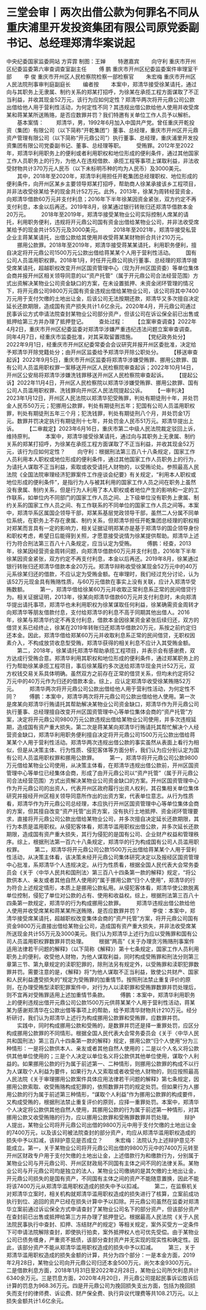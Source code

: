 # 三堂会审丨两次出借公款为何罪名不同从重庆浦里开发投资集团有限公司原党委副书记、总经理郑清华案说起

中央纪委国家监委网站 方弈霏
制图：王婵
　　特邀嘉宾
　　向守利 重庆市开州区纪委监委第六审查调查室副主任
　　傅 鹏 重庆市开州区纪委监委案件审理室干部
　　李 俊 重庆市开州区人民检察院检察一部检察官
　　朱宏梅 重庆市开州区人民法院刑事审判庭副庭长
　　编者按
　　本案中，郑清华接受徐某请托，通过向与其职务上无隶属、制约关系的郑某打招呼，为徐某在承揽工程方面谋取了不正当利益，并收其现金52万元，该行为应如何定性？郑清华两次将开元鼎公司公款出借给他人用于营利性活动，为何定性不同？其违规出借公款给他人使用并收受席某和蒋某某所送贿赂，是否应数罪并罚？我们特邀有关单位工作人员予以解析。
　　基本案情：
　　郑清华，男，1992年6月加入中国共产党。曾任重庆开乾投资（集团）有限公司（以下简称“开乾集团”）董事、总经理，重庆市开州区开元鼎资产管理有限公司（以下简称“开元鼎公司”）执行董事、总经理，重庆浦里开发投资集团有限公司党委副书记、董事、总经理等职。
　　受贿罪。2012年至2022年，郑清华利用职务上的便利或者利用职权和地位形成的便利条件，通过其他国家工作人员职务上的行为，为他人在违规借款、承揽工程等事项上谋取利益，非法收受财物共计370万元人民币（以下未标明币种的均为人民币）及3000美元。
　　其中，2018年至2020年，郑清华利用担任开乾集团总经理职权、地位形成的便利条件，向开州区某乡主要领导郑某打招呼，帮助商人徐某承接该乡工程项目，并非法收受徐某给予的现金共计52万元。此外，2013年，徐某为周转经营资金，向郑清华借款60万元并支付利息；2016年下半年徐某因资金紧张，双方约定不再支付利息，本金以后再还。2019年8月，徐某通过银行转账归还郑清华借款本金20万元。
　　2018年至2019年，郑清华接受某物业公司实际控制人席某的请托，利用职务便利，违规将开元鼎公司国有资金出借给某物业公司，并非法收受席某给予的现金共计55万元及3000美元。
　　2018年至2021年，郑清华接受私营企业主蒋某某请托，出借公款给其使用并收受蒋某某财物折合共计210万元。
　　挪用公款罪。2018年至2019年，郑清华接受蒋某某请托，利用职务便利，擅自决定将开元鼎公司1500万元公款出借给蒋某某个人用于营利性活动。
　　国有公司人员滥用职权罪。2018年1月，时任开元鼎公司执行董事、总经理的郑清华接受席某请托，超越职权改变开州区国资管理中心（现为开州区国资委）等单位集体会商并报开州区相关领导同意的以“资产托管”（属于开元鼎公司合法经营范围）方式出资解决某物业公司资金缺口的方案，在未设置抵押、未资金闭环管理的情况下，将开元鼎公司9800万元国有资金违规出借给某物业公司，该公司将其中7400万元用于支付欠缴的土地出让金，后该公司无法按期还款，郑清华又多次擅自决定延长还款期限，造成国有资产损失共计1.6亿余元。2020年4月，开元鼎公司通过民事诉讼方式申请法院查封某物业公司部分资产，但该公司在诉讼保全前已出售或抵押给第三方并办理了抵押登记。
　　查处过程：
　　【立案审查调查】2022年4月2日，重庆市开州区纪委监委对郑清华涉嫌严重违纪违法问题立案审查调查。同年4月7日，经重庆市监委批准，对其采取留置措施。
　　【党纪政务处分】2022年9月1日，经重庆市开州区纪委常委会会议研究并报开州区委批准，决定给予郑清华开除党籍处分；由开州区监委给予郑清华开除公职处分。
　　【移送审查起诉】2022年9月5日，重庆市开州区监委将郑清华涉嫌受贿罪、挪用公款罪、国有公司人员滥用职权罪一案移送开州区人民检察院审查起诉；2022年10月14日，开州区公安局将郑清华涉嫌洗钱罪移送开州区人民检察院审查起诉。
　　【提起公诉】2022年11月4日，开州区人民检察院以郑清华涉嫌受贿罪、挪用公款罪、国有公司人员滥用职权罪、洗钱罪向开州区人民法院提起公诉。
　　【一审判决】2023年1月12日，开州区人民法院以郑清华犯受贿罪，判处有期徒刑十年，并处罚金人民币50万元；犯挪用公款罪，判处有期徒刑五年；犯国有公司人员滥用职权罪，判处有期徒刑五年三个月；犯洗钱罪，判处有期徒刑八个月，并处罚金1万元。数罪并罚决定执行有期徒刑十七年，并处罚金人民币51万元。郑清华提出上诉。
　　【二审裁定】2023年6月16日，重庆市第二中级人民法院裁定驳回上诉，维持原判。
　　本案中，郑清华接受徐某请托，通过向与其职务上无隶属、制约关系的郑某打招呼，为徐某在承揽工程方面谋取了不正当利益，并收其现金52万元，该行为应如何定性？
　　向守利：根据刑法第三百八十八条规定，国家工作人员利用本人职权或地位形成的便利条件，通过其他国家工作人员职务上的行为，为请托人谋取不正当利益，索取或收受请托人财物的，以受贿论处。参照最高人民法院《全国法院审理经济犯罪案件工作座谈会纪要》有关规定，“利用本人职权或地位形成的便利条件”，是指行为人与被其利用的国家工作人员之间在职务上虽然没有隶属、制约关系，但是行为人利用了本人职权或者地位产生的影响和一定的工作联系，如单位内不同部门的国家工作人员之间、上下级单位没有职务上隶属、制约关系的国家工作人员之间、有工作联系的不同单位的国家工作人员之间等。本案中，郑清华系区属国企领导干部，郑某系基层党政领导干部，虽然二人分属不同单位系统，在职务上不存在隶属、制约关系，但郑清华担任开乾集团总经理的职权相对郑某而言具有一定的影响力，相关证据证明郑某亦是基于郑清华的国企领导身份和职权考虑，希望日后能得到关照，才愿意接受说情为徐某提供帮助。郑清华上述行为符合刑法第三百八十八条规定，应当认定为受贿。
　　傅鹏：经查，2013年，徐某因经营资金周转问题，向郑清华借款60万元并支付利息，2016年下半年徐某因资金紧张，双方约定不再支付利息，本金以后再还。2019年8月，徐某通过银行转账归还郑清华借款本金20万元。郑清华辩称收受徐某现金52万元中的40万元系徐某归还的借款，不应认定为受贿金额。在审理时，我们经过充分讨论，认为该52万元现金具有贿赂性质，与60万元借款在事实上没有关联，应计入郑清华受贿数额。
　　第一，郑清华借给徐某60万元并收取正常利息系正常的民间借贷行为。相关证据证明，2013年，徐某向郑清华借款60万元并支付利息时，未向郑清华提出请托事项，郑清华也未利用职权为徐某谋取任何利益，徐某确需资金周转才向郑清华等朋友借款付息，支付给郑清华的利息不高于同期其他出借人。2016年，徐某与郑清华约定不再支付利息，借款本金因徐某资金紧张后续归还，双方的借贷关系已经终止，徐某在2019年转账归还郑清华借款20万元，系按之前约定归还本金。因此，郑清华借给郑某60万元并收取利息系正常的民间借贷，无职权因素介入，不构成放贷收息型受贿，郑清华获得的相关利息不应计入其受贿金额。
　　第二，2018年，徐某请托郑清华帮助承揽工程项目，并表示会有感谢费，双方达成行受贿合意。郑清华利用其职权和地位形成的便利条件，通过郑某职务上的行为帮助徐某承揽工程项目，事后徐某履约多次送给郑清华现金共计52万元，双方权钱交易关系具体明确。虽然双方之前存在正常的借贷关系，但均未约定将52万元中的40万元作为归还的借款本金。综上，应认定郑清华收受徐某贿赂52万元。
　　郑清华两次将开元鼎公司公款出借给他人用于营利性活动，为何定性不同？
　　傅鹏：本案中，郑清华两次将开元鼎公司公款出借给他人使用。第一次是席某向郑清华行贿请托其帮助解决某物业公司资金缺口，郑清华作为开元鼎公司执行董事、总经理擅自改变开州区国资管理中心等单位集体会商的“资产托管”方案，决定将开元鼎公司9800万元公款违规出借给某物业公司使用，并多次违规延期，造成国有资产重大损失。第二次是蒋某某向郑清华行贿请托其帮忙解决个人经营资金缺口，郑清华利用职务便利擅自决定将开元鼎公司1500万元公款出借给蒋某某个人用于营利性活动。郑清华两次违规出借公款的事实虽然从表面上看行为相似，但是从决策主体、行为性质、侵犯客体等方面分析，我们认为应分别认定为国有公司人员滥用职权罪和挪用公款罪。
　　第一，郑清华将开元鼎公司公款9800万元借给某物业公司使用，从决策主体看，在郑清华违规出借公款前，开州区国资管理中心等单位已经集体会商，形成了由开元鼎公司以“资产托管”（属于开元鼎公司合法经营范围）方式出资解决某物业公司资金缺口的方案。开州区国资管理中心作为开元鼎公司的出资人，代表开州区政府履行出资人权利，其召集相关单位集体研究并报经开州区相关领导同意所作出的出资方案，代表单位意志。从行为性质看，郑清华作为开元鼎公司总经理，本应执行开州区国资管理中心等单位集体会商的方案，但其擅自改变“资产托管”出资方案，没有执行土地抵押、资金闭环管理要求，直接将开元鼎公司公款出借给某物业公司，并多次擅自决定延长还款期限，其行为本质是滥用职权。从侵犯客体看，郑清华滥用职权出借公款，并多次延长还款期限，造成国有资产重大损失，其行为侵犯的是国有公司、企业财产权益和管理秩序。综上，根据刑法第一百六十八条规定，郑清华的行为构成国有公司人员滥用职权罪。
　　第二，郑清华将开元鼎公司公款1500万元出借给蒋某某个人用于营利性活动，从决策主体看，该决策未经开元鼎公司集体研究决定以及报经区国资管理中心批准，系郑清华个人违规决定。从行为性质看，根据全国人民代表大会常务委员会《关于〈中华人民共和国刑法〉第三百八十四条第一款的解释》规定，“将公款供本人、亲友或者其他自然人使用的”属于挪用公款“归个人使用”，郑清华的行为符合上述规定情形，本质上是挪用公款私用。从侵犯客体看，郑清华使公款脱离单位控制，侵犯了单位对公款的占有、使用和收益权。综上，根据刑法第三百八十四条第一款规定，郑清华的行为构成挪用公款罪。
　　郑清华违规出借公款给他人使用并收受席某和蒋某某所送贿赂，是否应数罪并罚？
　　李俊：本案中，郑清华接受席某请托，超越职权改变集体会商的“资产托管”方案，将开元鼎公司国有资金9800万元直接出借给某物业公司，造成国有资产重大损失，并非法收受席某所送现金共计55万元及3000美元。我们认为郑清华上述行为应以受贿罪和国有公司人员滥用职权罪数罪并罚处理。
　　根据“两高”《关于办理贪污贿赂刑事案件适用法律若干问题的解释》（以下简称《解释》）第十七条规定，国家工作人员利用职务上的便利，收受他人财物，为他人谋取利益，同时构成受贿罪和刑法分则第三章第三节、第九章规定的渎职犯罪的，除刑法另有规定外，以受贿罪和渎职犯罪数罪并罚。需要注意的是，《解释》将“为他人谋取不正当利益，致使公共财产、国家和人民利益遭受损失的”规定为受贿罪的加重情节。按照刑法禁止重复评价的原则，在办理受贿型渎职犯罪案件中，对行为人以渎职罪和受贿罪数罪并罚处理后，则不宜再对受贿罪适用上述加重情节条款。
　　傅鹏：本案中，郑清华利用职务上的便利违规出借开元鼎公司公款1500万元供蒋某某个人用于营利性活动，蒋某某为感谢郑清华在公款出借等事项上的帮助，给予郑清华财物共计210万元。经分析研讨，我们认为郑清华上述行为构成挪用公款罪和受贿罪，应数罪并罚。
　　实践中，同时构成挪用公款和受贿的，是数罪并罚还是择一重罪处罚，应区分构成挪用公款罪的不同情形。根据全国人民代表大会常务委员会《关于〈中华人民共和国刑法〉第三百八十四条第一款的解释》规定，挪用公款“归个人使用”分为三种情形：一是将公款供本人、亲友或者其他自然人使用的；二是以个人名义将公款供其他单位使用的；三是个人决定以单位名义将公款供其他单位使用，谋取个人利益的。如果挪用公款的行为属于前述第一、二种情形，则挪用公款罪的构成不以行为人谋取个人利益为要件，如果行为人又索取或者收受他人财物的，则应按照最高人民法院《关于审理挪用公款案件具体应用法律若干问题的解释》第七条规定，因挪用公款索取、收受贿赂构成犯罪的，依照数罪并罚的规定处罚。但如果行为人挪用公款的行为属于前述第三种情形，“谋取个人利益”作为挪用公款罪的构成要件，又构成受贿的，根据刑法禁止重复评价的原则，应择一重罪处罚。本案中，郑清华个人决定将公款供其他自然人使用，其挪用公款的行为属于前述第一种情形，对其挪用公款又收受贿赂的行为，应以挪用公款罪和受贿罪数罪并罚处理。
　　辩护人提出，某物业公司将开元鼎公司出借的9800万元中用于支付欠缴的土地出让金的7400万元，以及该公司被法院查封的部分资产，均应从郑清华滥用职权造成的损失中予以扣减，该辩护意见是否成立？
　　朱宏梅：法院认为上述辩护意见不能成立。第一，关于某物业公司将开元鼎公司出借的9800万元中的7400万元转至开州区财政专户用于支付欠缴的土地出让金，上述借款行为和缴款行为，分别属于某物业公司与开元鼎公司、开州区财政局不同国有主体之间不同的法律关系。某物业公司与开元鼎公司均是独立的法人，某物业公司缴纳的是其欠缴的土地出让金，开元鼎公司损失的是国有资产，不同国有主体之间的资产不能随意置换，因此不能将该7400万元从郑清华滥用职权造成的损失中予以扣减。
　　第二，在监察机关对郑清华立案时，相关机构就郑清华滥用职权造成的损失进行了核算，立案前成功执行到位、追回的资产已经在损失计算中予以扣除。开元鼎公司虽然在监委对郑清华立案前通过诉讼保全方式申请查封了某物业公司名下的部分资产，但该部分资产在查封前已出售或抵押给第三方并办理了抵押登记。根据最高人民法院《关于人民法院民事执行中查封、扣押、冻结财产的规定》等相关规定，案外买受方一定条件下可申请法院解除查封，即使执行拍卖，案外抵押权人也可优先受偿。由于某物业公司已债务缠身，严重资不抵债，该部分查封资产并无实现的现实性和确定性。因此，该部分资产不能从郑清华滥用职权造成的损失中予以扣减。
　　第三，关于郑清华滥用职权造成的损失金额的计算，共分为四个部分：一是本金方面，2019年2月28日，某物业公司向开元鼎公司归还本金500万元，尚欠本金9300万元。二是借款利息方面，2018年1月31日至2022年2月28日，某物业公司所欠利息共计6340余万元。三是罚息方面，2020年4月20日，开元鼎公司提起民事诉讼胜诉后计算的罚息为968.36万元。四是开元鼎公司为挽回损失支出方面，包括为挽回损失而支付的律师费、诉讼费、财产保全费、执行异议代理费等共108.21万元。以上损失金额共计1.6亿余元。